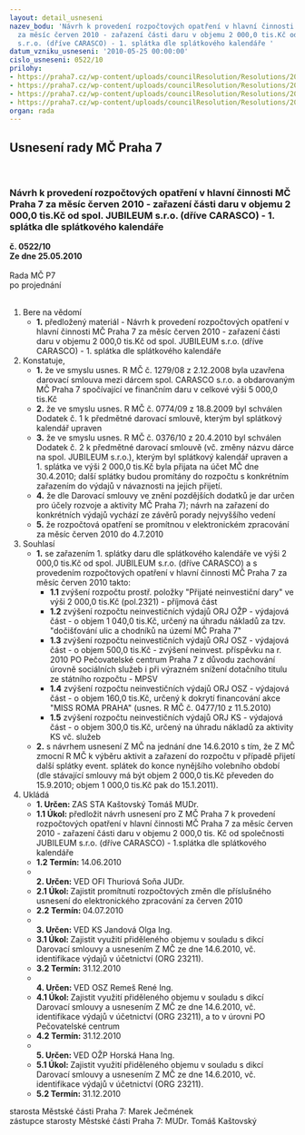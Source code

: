 ```yaml
---
layout: detail_usneseni
nazev_bodu: 'Návrh k provedení rozpočtových opatření v hlavní činnosti  MČ Praha 7
  za měsíc červen 2010 - zařazení části daru v objemu 2 000,0 tis.Kč od spol. JUBILEUM
  s.r.o. (dříve CARASCO) - 1. splátka dle splátkového kalendáře '
datum_vzniku_usneseni: '2010-05-25 00:00:00'
cislo_usneseni: 0522/10
prilohy:
- https://praha7.cz/wp-content/uploads/councilResolution/Resolutions/20390/25-10-usneseni1279_08r.doc
- https://praha7.cz/wp-content/uploads/councilResolution/Resolutions/20390/25-10-usneseni0774_09r.doc
- https://praha7.cz/wp-content/uploads/councilResolution/Resolutions/20390/25-10-usneseni0376_10r.doc
- https://praha7.cz/wp-content/uploads/councilResolution/Resolutions/20390/25-10-nazacarasco2010aa.doc
organ: rada
---
```

<div id="ucUsn_pList" class="usn">
	<span><h2>Usnesení rady MČ Praha 7 </h2>
<br></span><div class="standBody">
<span><h3>Návrh k provedení rozpočtových opatření v hlavní činnosti  MČ Praha 7 za měsíc červen 2010 - zařazení části daru v objemu 2 000,0 tis.Kč od spol. JUBILEUM s.r.o. (dříve CARASCO) - 1. splátka dle splátkového kalendáře </h3></span><div class="center">
		<strong>č. 0522/10</strong><br>
	</div>
<div class="center">
		<strong>Ze dne 25.05.2010</strong><br><br>
	</div>Rada MČ P7<br> po projednání<br><br><ol>
<li>Bere na vědomí<ul><li>
<strong>1.</strong> předložený materiál - Návrh k provedení rozpočtových opatření v hlavní činnosti  MČ Praha 7 za měsíc červen 2010 - zařazení části daru v objemu 2 000,0 tis.Kč od spol. JUBILEUM s.r.o. (dříve CARASCO) - 1. splátka dle splátkového kalendáře </li></ul>
</li>
<li>Konstatuje,<ul>
<li>
<strong>1.</strong> že ve smyslu usnes. R MČ č. 1279/08 z 2.12.2008 byla uzavřena darovací smlouva mezi dárcem spol. CARASCO s.r.o. a obdarovaným MČ Praha 7 spočívající ve finančním daru v celkové výši 5 000,0 tis.Kč</li>
<li>
<strong>2.</strong> že ve smyslu usnes. R MČ č. 0774/09 z 18.8.2009 byl schválen Dodatek č. 1 k předmětné darovací smlouvě, kterým byl splátkový kalendář upraven</li>
<li>
<strong>3.</strong> že ve smyslu usnes. R MČ č. 0376/10 z 20.4.2010 byl schválen Dodatek č. 2 k předmětné darovací smlouvě (vč. změny názvu dárce na spol. JUBILEUM s.r.o.), kterým byl splátkový kalendář upraven a 1. splátka ve výši 2 000,0 tis.Kč byla přijata na účet MČ dne 30.4.2010; další splátky budou promítány do rozpočtu s konkrétním zařazením do výdajů v návaznosti na jejich přijetí. </li>
<li>
<strong>4.</strong> že dle Darovací smlouvy ve znění pozdějších dodatků  je dar určen pro účely rozvoje a aktivity MČ Praha 7); návrh na zařazení do konkrétních výdajů vychází ze závěrů porady nejvyššího vedení </li>
<li>
<strong>5.</strong> že rozpočtová opatření se promítnou v elektronickém zpracování za měsíc červen 2010 do 4.7.2010    </li>
</ul>
</li>
<li>Souhlasí<ul>
<li>
<strong>1.</strong> se zařazením 1. splátky daru dle splátkového kalendáře ve výši 2 000,0 tis.Kč od spol.  JUBILEUM s.r.o. (dříve CARASCO) a s provedením rozpočtových opatření v hlavní činnosti MČ Praha 7 za měsíc červen 2010 takto:<ul>
<li>
<strong>1.1</strong> zvýšení rozpočtu prostř. položky "Přijaté neinvestiční dary"  ve výši  2 000,0 tis.Kč (pol.2321) - příjmová část</li>
<li>
<strong>1.2</strong> zvýšení rozpočtu neinvestičních  výdajů ORJ OŽP - výdajová část - o objem 1 040,0 tis.Kč, určený na úhradu nákladů za tzv. "dočišťování ulic a chodníků na území MČ Praha 7"</li>
<li>
<strong>1.3</strong> zvýšení rozpočtu neinvestičních  výdajů ORJ OSZ - výdajová část - o objem 500,0 tis.Kč - zvýšení neinvest. příspěvku na r. 2010 PO Pečovatelské centrum Praha 7 z důvodu zachování úrovně sociálních služeb i při výrazném snížení dotačního titulu ze státního rozpočtu - MPSV</li>
<li>
<strong>1.4</strong> zvýšení rozpočtu neinvestičních  výdajů ORJ OSZ - výdajová část - o objem 160,0 tis.Kč, určený k dokrytí financování akce "MISS ROMA PRAHA" (usnes. R MČ č. 0477/10 z 11.5.2010)</li>
<li>
<strong>1.5</strong> zvýšení rozpočtu neinvestičních  výdajů ORJ KS - výdajová část - o objem 300,0 tis.Kč, určený na úhradu nákladů za aktivity KS vč. služeb</li>
</ul>
</li>
<li>
<strong>2.</strong> s návrhem usnesení Z MČ na jednání dne 14.6.2010 s tím, že Z MČ zmocní R MČ k výběru aktivit a zařazení do rozpočtu v případě přijetí  další splátky event. splátek do konce nynějšího  volebního období (dle stávající smlouvy má být objem 2 000,0 tis.Kč převeden do 15.9.2010; objem 1 000,0 tis.Kč pak do 15.1.2011).</li>
</ul>
</li>
<li>Ukládá<ul>
<li>
<strong>1. Určen: </strong>ZAS STA Kaštovský Tomáš MUDr.</li>
<li>
<strong>1.1 Úkol: </strong>předložit návrh usnesení pro Z MČ Praha 7 k provedení rozpočtových opatření v hlavní činnosti MČ Praha 7 za měsíc červen 2010 - zařazení části daru v objemu 2 000,0 tis. Kč od společnosti JUBILEUM s.r.o. (dříve CARASCO) - 1.splátka dle splátkového kalendáře</li>
<li>
<strong>1.2 Termín: </strong>14.06.2010</li>
<li>
<strong><br>2. Určen: </strong>VED OFI Thuriová Soňa JUDr.</li>
<li>
<strong>2.1 Úkol: </strong>Zajistit promítnutí rozpočtových změn dle příslušného usnesení do elektronického zpracování za červen 2010</li>
<li>
<strong>2.2 Termín: </strong>04.07.2010</li>
<li>
<strong><br>3. Určen: </strong>VED KS Jandová Olga Ing.</li>
<li>
<strong>3.1 Úkol: </strong>Zajistit využití přiděleného objemu v souladu s dikcí Darovací smlouvy a usnesením Z MČ ze dne 14.6.2010, vč. identifikace výdajů v účetnictví  (ORG 23211).</li>
<li>
<strong>3.2 Termín: </strong>31.12.2010</li>
<li>
<strong><br>4. Určen: </strong>VED OSZ Remeš René Ing.</li>
<li>
<strong>4.1 Úkol: </strong>Zajistit využití přiděleného objemu v souladu s dikcí Darovací smlouvy a usnesením Z MČ ze dne 14.6.2010, vč. identifikace výdajů v účetnictví  (ORG 23211), a to v úrovni PO Pečovatelské centrum</li>
<li>
<strong>4.2 Termín: </strong>31.12.2010</li>
<li>
<strong><br>5. Určen: </strong>VED OŽP Horská Hana Ing.</li>
<li>
<strong>5.1 Úkol: </strong>Zajistit využití přiděleného objemu v souladu s dikcí Darovací smlouvy a usnesením Z MČ ze dne 14.6.2010, vč. identifikace výdajů v účetnictví  (ORG 23211).</li>
<li>
<strong>5.2 Termín: </strong>31.12.2010</li>
</ul>
</li>
</ol>starosta Městské části Praha 7: Marek Ječmének<br>zástupce starosty Městské části Praha 7: MUDr. Tomáš Kaštovský 
</div>
</div>